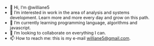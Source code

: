 - 👋 Hi, I’m @williane5
- 👀 I’m interested in work in the area of analysis and systems development. Learn more and more every day and grow on this path.
- 🌱 I’m currently learning programming language, algorithms and javascript.
- 💞️ I’m looking to collaborate on everything I can.
- 📫 How to reach me: this is my e-mail williane5@gmail.com.

<!---
williane5/williane5 is a ✨ special ✨ repository because its `README.md` (this file) appears on your GitHub profile.
You can click the Preview link to take a look at your changes.
--->
